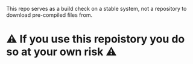 This repo serves as a build check on a stable system, not a repository to download pre-compiled files from. 

# ⚠️ If you use this repoistory you do so at your own risk ⚠️
